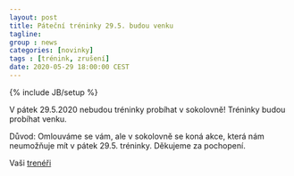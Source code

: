 ```yaml
---
layout: post
title: Páteční tréninky 29.5. budou venku
tagline: 
group : news
categories: [novinky]
tags : [trénink, zrušení]
date: 2020-05-29 18:00:00 CEST
---
```

{% include JB/setup %}

V pátek 29.5.2020 nebudou tréninky probíhat v sokolovně! Tréninky budou probíhat venku.

Důvod: Omlouváme se vám, ale v sokolovně se koná akce, která nám neumožňuje mít v pátek 29.5. tréninky.
Děkujeme za pochopení.

Vaši [trenéři](/treneri)
